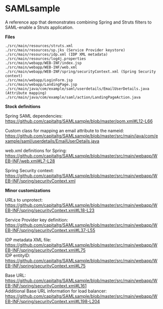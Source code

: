 # SAMLsample  
  
A reference app that demonstrates combining Spring and Struts filters to SAML-enable a Struts application.  
  
**Files**  
  
```
./src/main/resources/struts.xml
./src/main/resources/sp.jks (Service Provider keystore)
./src/main/resources/idp.xml (IDP XML metadata)
./src/main/resources/log4j.properties
./src/main/webapp/WEB-INF/index.jsp
./src/main/webapp/WEB-INF/web.xml
./src/main/webapp/WEB-INF/spring/securityContext.xml (Spring Security context)
./src/main/webapp/LoginForm.jsp
./src/main/webapp/LandingPage.jsp
./src/main/java/com/example/saml/userdetails/EmailUserDetails.java (Attribute mapping)
./src/main/java/com/example/saml/action/LandingPageAction.java
```
  
**Stock definitions**  
  
Spring SAML dependencies:  
https://github.com/capitaltg/SAMLsample/blob/master/pom.xml#L12-L66  
  
Custom class for mapping an email attribute to the nameid:  
https://github.com/capitaltg/SAMLsample/blob/master/src/main/java/com/example/saml/userdetails/EmailUserDetails.java  
  
web.xml definitions for Spring:  
https://github.com/capitaltg/SAMLsample/blob/master/src/main/webapp/WEB-INF/web.xml#L7-L28
  
Spring Security context:  
https://github.com/capitaltg/SAMLsample/blob/master/src/main/webapp/WEB-INF/spring/securityContext.xml  
  
**Minor customizations**

URLs to unprotect:  
https://github.com/capitaltg/SAMLsample/blob/master/src/main/webapp/WEB-INF/spring/securityContext.xml#L18-L23  
  
Service Provider key definition:
https://github.com/capitaltg/SAMLsample/blob/master/src/main/webapp/WEB-INF/spring/securityContext.xml#L37-L55  
  
IDP metadata XML file: https://github.com/capitaltg/SAMLsample/blob/master/src/main/webapp/WEB-INF/spring/securityContext.xml#L75  
IDP entityID: https://github.com/capitaltg/SAMLsample/blob/master/src/main/webapp/WEB-INF/spring/securityContext.xml#L75  
  
Base URL:  
https://github.com/capitaltg/SAMLsample/blob/master/src/main/webapp/WEB-INF/spring/securityContext.xml#L161  
Additional Base URL information for load balancer: 
https://github.com/capitaltg/SAMLsample/blob/master/src/main/webapp/WEB-INF/spring/securityContext.xml#L198-L204
